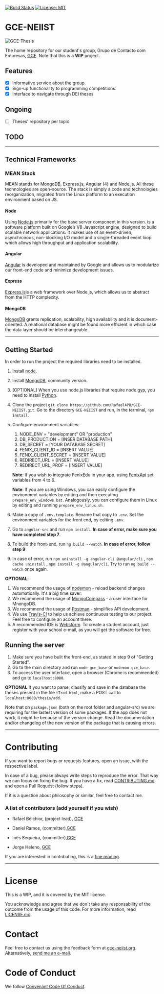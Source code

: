 [![Build Status](https://travis-ci.com/RafaelAPB/GCE-NEIIST.svg?token=XFiDrRAqvqphcoasyH7N&branch=master)](https://travis-ci.com/RafaelAPB/GCE-NEIIST)
[![License: MIT](https://img.shields.io/badge/License-MIT-green.svg)](https://opensource.org/licenses/MIT)

# GCE-NEIIST
![GCE-Thesis][logo]

[logo]: https://groups.ist.utl.pt/~gce-neiist.daemon/assets/gce.png "GCE-Thesis"
The home repository for our student's group, Grupo de Contacto com Empresas, [GCE][GCE]. 
Note that this is a **WIP** project.

## Features
- [X] Informative service about the group.
- [X] Sign-up functionality to programming competitions.
- [X] Interface to navigate through DEI theses

## Ongoing
- [ ] Theses' repository per topic

## TODO


---
####
## Technical Frameworks

### MEAN Stack
MEAN stands for MongoDB, Express.js, Angular (4) and Node.js. All these technologies are open-source. The stack is simply a code and technologies reorganization, migrated from the Linux platform to an execution environment based on JS.

#### Node 

Using [Node.js][node] primarily for the base server component in this version.  is a software platform built on Google’s V8 Javascript engine, designed to build scalable network applications. It makes use of an event-driven, asynchronous, non-blocking I/O model and a single-threaded event loop which allows high throughput and application scalability.

#### Angular

[Angular][angular] is developed and maintained by Google and allows us to modularize our front-end code and minimize development issues.

#### Express

[Express.js][express]is a web framework over Node.js, which allows us to abstract from the HTTP complexity.

#### MongoDB

[MongoDB][mon] grants replication, scalability, high availability and it is document-oriented. A relational database might be found more efficient in which case the data 
layer should be interchangeable.

---

####
## Getting Started

In order to run the project the required libraries need to be installed.

1. Install [node][node].
2. Install [MongoDB][mon], community version.
3. (OPTIONAL) When you use node.js libraries that require node.gyp, you need to install [Python][python].
4. Clone the project ``git clone https://github.com/RafaelAPB/GCE-NEIIST.git``. Go to the directory ``GCE-NEIIST`` and run, in the terminal, ```npm install```.
5. Configure environment variables:
    1. NODE_ENV = "development" OR "production"
    2. DB_PRODUCTION = [INSER DATABASE PATH]
    2. DB_SECRET = [YOUR DATABASE SECRET]
    3. FENIX_CLIENT_ID = [INSERT VALUE]
    4. FENIX_CLIENT_SECRET = [INSERT VALUE]
    5. REDIRECT_URL = [INSERT VALUE]
    6. REDIRECT_URL_PROF = [INSERT VALUE]
    
    **Note**: If you wish to integrate FenixEdu in your app, using [FenixApi][Fenix] set variables from 4 to 6.
    
    **Note**: If you are using Windows, you can easily configure the environment variables by editing and then executing ``prepare_env_windows.bat``. Analogously, you can configure them in Linux by editing and running ``prepare_env_linux.sh``.
     
   
6. Make a copy of ``.env.template``. Rename that copy to ``.env``. Set the environment variables for the front end, by editing ``.env``.
7. Go to ``angular-src`` and run ``npm install``. **In case of error, make sure you have completed step 7**.
8. To build the front-end, run ```ng build --watch```.  **In case of error, follow step 9**
9. In case of error, run ``npm uninstall -g angular-cli @angular/cli`` , ``npm cache uninstall`` , ``npm install -g @angular/cli``. Try to run ``ng build --watch`` once again.

**OPTIONAL**:
1. We recommend the usage of [nodemon][nodemon] - reload backend changes automatically. It's a big time saver.
2. We recommend the usage of [MongoCompass][compass] - a user interface for MnongoDB.
3. We recommend the usage of [Postman][postman] - simplifies API development.
4. We use [Travis-CI][travis] to help us achieve continuous testing to our project. Feel free to configure an account there.
5. A recommended IDE is [Webstorm][web]. To create a student account, just register with your school e-mail, as you will get the software for free.
## Running the server
1. Make sure you have built the front-end, as stated in step 9 of "Getting Started".
2. Go to the main directory and run ``node gce_base`` or ``nodemon gce_base``. 
3. To access the user interface, open a browser (Chrome is recommended) and go to ``localhost:8080``.

**OPTIONAL**
If you want to parse, classify and save in the database the theses present in the file ``tTrad.html``, make a POST call to ``localhost:8080/thesis/add``.

Note that on ``package.json`` (both on the root folder and angular-src)
we are requiring for the lastest version of some packages. If the app does not work, it might be because of 
the version change. Read the documentation and/or changelog of the new version of the package that is causing errors.  

---
#####
# Contributing
If you want to report bugs or requests features, open an issue, with the respective label.

In case of a bug, please always write steps to reproduce the error. That way we can focus on fixing the bug. If you have a fix, read [CONTRIBUTING.md][contributing] and open a Pull Request (follow steps). 

If it is a question about philosophy or similar, feel free to contact me.

### A list of contributors (add yourself if you wish)

+ Rafael Belchior, (project lead), [GCE][GCE]

+ Daniel Ramos, (committer),[GCE][GCE]

+ Inês Sequeira, (committer),[GCE][GCE]

+ Jorge Heleno, [GCE][GCE]

If you are interested in contributing, this is a  [fine reading][open-source].


---

# License
This is a WIP, and it is covered by the MIT license. 

You acknowledge and agree that we don't take any responsability of the outcome 
from the usage of this code.
For more information, read [LICENSE.md][license].

# Contact
Feel free to contact us using the feedback form at <a href="https://gce-neiist.org">gce-neiist.org</a>.
Alternatively, <a href="mailto:rafael.belchior@tecnico.ulisboa.pt?Subject=Concerning%20GCE-Thesis" target="_top">send me an e-mail</a>.

# Code of Conduct
We follow [Convenant Code Of Conduct][CC].

[fenix]: http://fenixedu.org/dev/api/
[python]: https://www.python.org/
[GCE]: https://gce-neiist.org/
[node]: http://nodejs.org/
[angular]: https://angular.io/
[express]: https://expressjs.com/
[mon]: http://www.mongodb.org/
[npm]: https://npmjs.org/
[travis]: https://travis-ci.org/
[contributing]: https://github.com/RafaelAPB/GCE-Thesis/blob/master/CONTRIBUTING.md
[license]: https://github.com/RafaelAPB/GCE-Thesis/blob/master/LICENSE.md
[nodemon]: https://nodemon.io/
[open-source]: https://opensource.guide/how-to-contribute/
[CC]: https://www.contributor-covenant.org/version/1/4/code-of-conduct.html
[compass]: https://www.mongodb.com/products/compass
[postman]: https://www.getpostman.com/
[web]: https://www.jetbrains.com/webstorm/